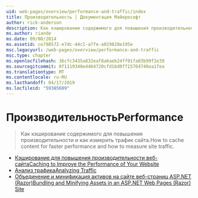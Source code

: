 ```yaml
---
uid: web-pages/overview/performance-and-traffic/index
title: Производительность | Документация Майкрософт
author: rick-anderson
description: Как кэширование содержимого для повышения производительности и как измерить трафик сайта.
ms.author: riande
ms.date: 09/08/2014
ms.assetid: ce798572-e7dc-44c1-a7fe-a029820e195e
msc.legacyurl: /web-pages/overview/performance-and-traffic
msc.type: chapter
ms.openlocfilehash: 36cfc3435a832eaf8a6aeb24ff91fa03b99f2e39
ms.sourcegitcommit: 0f1119340e4464720cfd16d0ff15764746ea1fea
ms.translationtype: MT
ms.contentlocale: ru-RU
ms.lasthandoff: 04/17/2019
ms.locfileid: "59385609"
---
```

# <a name="performance"></a><span data-ttu-id="777f2-103">Производительность</span><span class="sxs-lookup"><span data-stu-id="777f2-103">Performance</span></span>

> <span data-ttu-id="777f2-104">Как кэширование содержимого для повышения производительности и как измерить трафик сайта.</span><span class="sxs-lookup"><span data-stu-id="777f2-104">How to cache content for faster performance and how to measure site traffic.</span></span>


- [<span data-ttu-id="777f2-105">Кэширование для повышения производительности веб-сайта</span><span class="sxs-lookup"><span data-stu-id="777f2-105">Caching to Improve the Performance of Your Website</span></span>](15-caching-to-improve-the-performance-of-your-website.md)
- [<span data-ttu-id="777f2-106">Анализ трафика</span><span class="sxs-lookup"><span data-stu-id="777f2-106">Analyzing Traffic</span></span>](14-analyzing-traffic.md)
- [<span data-ttu-id="777f2-107">Объединение и минификация активов на сайте веб-страниц ASP.NET (Razor)</span><span class="sxs-lookup"><span data-stu-id="777f2-107">Bundling and Minifying Assets in an ASP.NET Web Pages (Razor) Site</span></span>](bundling-and-minifying-assets-in-an-aspnet-web-pages-razor-site.md)
